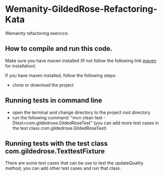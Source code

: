 # Wemanity-GildedRose-Refactoring-Kata
Wemanity refactoring exercice.

## How to compile and run this code.

Make sure you have maven installed (If not follow the following link [maven](https://maven.apache.org/install.html) for installation)

If you have maven installed, follow the following steps:
 - clone or download the project
## Running tests in command line
 - open the terminal and change directory to the project root directory
 - run the following command: "mvn clean test -Dtest=com.gildedrose.GildedRoseTest" (you can add more test cases in the test class com.gildedrose.GildedRoseTest)
 
## Running tests with the test class com.gildedrose.TexttestFixture 

There are some test cases that can be use to test the updateQuality method, you can add other
test cases and run that class. 